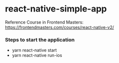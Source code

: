 # react-native-simple-app

Reference Course in Frontend Masters: https://frontendmasters.com/courses/react-native-v2/

### Steps to start the application
  - yarn react-native start
  - yarn react-native run-ios
